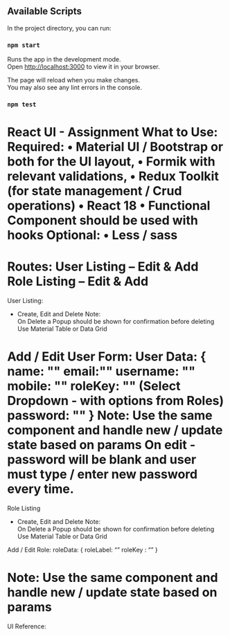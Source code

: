 ## Available Scripts

In the project directory, you can run:

### `npm start`

Runs the app in the development mode.\
Open [http://localhost:3000](http://localhost:3000) to view it in your browser.

The page will reload when you make changes.\
You may also see any lint errors in the console.

### `npm test`

React UI - Assignment
What to Use:
Required:
• Material UI / Bootstrap or both for the UI layout,
• Formik with relevant validations,
• Redux Toolkit (for state management / Crud operations)
• React 18
• Functional Component should be used with hooks
Optional:
• Less / sass
===================================
Routes:
User Listing
– Edit & Add
Role Listing
– Edit & Add
=========================================
User Listing:

- Create, Edit and Delete
  Note:  
  On Delete a Popup should be shown for confirmation before deleting
  Use Material Table or Data Grid

Add / Edit User Form:
User Data: {
name: ""
email:""
username: ""
mobile: ""
roleKey: "" (Select Dropdown - with options from Roles)
password: ""
}
Note:
Use the same component and handle new / update state based on params
On edit - password will be blank and user must type / enter new password every time.
=========================================
Role Listing

- Create, Edit and Delete
  Note:  
  On Delete a Popup should be shown for confirmation before deleting
  Use Material Table or Data Grid

Add / Edit Role:
roleData: {
roleLabel: “”
roleKey : “”
}

Note:
Use the same component and handle new / update state based on params
=========================================
UI Reference:
